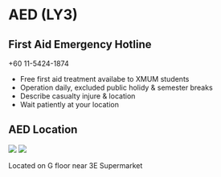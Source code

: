 # AED (LY3)

## First Aid Emergency Hotline

+60 11-5424-1874

- Free first aid treatment availabe to XMUM students
- Operation daily, excluded public holidy & semester breaks
- Describe casualty injure & location
- Wait patiently at your location

## AED Location

<div class="image-slide">
<img src="https://img.xmummap.com/AED_ly3%20%281%29.webp" />
<img src="https://img.xmummap.com/AED_ly3%20%282%29.webp" />
</div>

Located on G floor near 3E Supermarket
